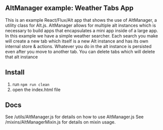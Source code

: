 ## AltManager example: Weather Tabs App

This is an example React/Flux/Alt app that shows the use of AltManager, a
utility class for Alt.js. AltManager allows for multiple alt instances which is
necessary to build apps that encapsulates a mini app inside of a large app. In
this example we have a simple weather searcher. Each search you make will
create a new tab which itself is a new Alt instance and has its own internal
store & actions. Whatever you do in the alt instance is persisted even after
you move to another tab. You can delete tabs which will delete that alt instance

## Install
1) run `npm run clean`
2) open the index.html file

## Docs
See /utils/AltManager.js for details on how to use AltManager.js
See /mixins/AltManagerMixin.js for details on mixin usage.
